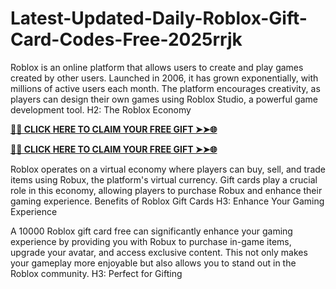 # Latest-Updated-Daily-Roblox-Gift-Card-Codes-Free-2025rrjk

Roblox is an online platform that allows users to create and play games created by other users. Launched in 2006, it has grown exponentially, with millions of active users each month. The platform encourages creativity, as players can design their own games using Roblox Studio, a powerful game development tool.
H2: The Roblox Economy

**[🌟✨ CLICK HERE TO CLAIM YOUR FREE GIFT ➤➤🌐](https://progiftzone.com/Free%20Roblox)**

**[🌟✨ CLICK HERE TO CLAIM YOUR FREE GIFT ➤➤🌐](https://progiftzone.com/Free%20Roblox)**

Roblox operates on a virtual economy where players can buy, sell, and trade items using Robux, the platform's virtual currency. Gift cards play a crucial role in this economy, allowing players to purchase Robux and enhance their gaming experience.
Benefits of Roblox Gift Cards
H3: Enhance Your Gaming Experience

A 10000 Roblox gift card free can significantly enhance your gaming experience by providing you with Robux to purchase in-game items, upgrade your avatar, and access exclusive content. This not only makes your gameplay more enjoyable but also allows you to stand out in the Roblox community.
H3: Perfect for Gifting
